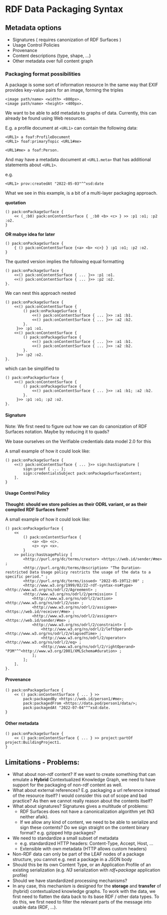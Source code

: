  # RDF Data Packaging Syntax


## Metadata options

* Signatures ( requires canonization of RDF Surfaces )
* Usage Control Policies
* Provenance
* Content descriptions (type, shape, ...)
* Other metadata over full content graph

### Packaging format possibilities

A package is some sort of information resource
In the same way that EXIF provides key-value pairs for an image, forming the triples
```
<image path/name> <width> <800px>.
<image path/name> <height> <400px>.
```

We want to be able to add metadata to graphs of data.
Currently, this can already be found using Web resources.

E.g. a profile document at `<URL1>` can contain the following data:

```
<URL1> a foaf:ProfileDocument
<URL1> foaf:primaryTopic <URL1#me>

<URL1#me> a foaf:Person.
```

And may have a metadata document at `<URL1.meta>` that has additional statements about `<URL1>`.

e.g.

```
<URL1> prov:createdAt "2022-05-03"^^xsd:date
```

What we see in this example, is a bit of a multi-layer packaging approach.

**quotation**

```
() pack:onPackageSurface { 
    << (_:b0) pack:onContentSurface { _:b0 <b> <c> } >> :p1 :o1; :p2 :o2.
} 
```
**OR mabye idea for later** 
```
() pack:onPackageSurface { 
    { () pack:onContentSurface {<a> <b> <c>} } :p1 :o1; :p2 :o2.
} 

```

The quoted version implies the following equal formatting

```
() pack:onPackageSurface {
    <<() pack:onContentSurface { ... }>> :p1 :o1.
    <<() pack:onContentSurface { ... }>> :p2 :o2.
}.
```

We can nest this approach nested

```
() pack:onPackageSurface {
    <<() pack:onContentSurface { 
        () pack:onPackageSurface {
            <<() pack:onContentSurface { ... }>> :a1 :b1.
            <<() pack:onContentSurface { ... }>> :a2 :b2.
        }.
     }>> :p1 :o1.
    <<() pack:onContentSurface { 
        () pack:onPackageSurface {
            <<() pack:onContentSurface { ... }>> :a1 :b1.
            <<() pack:onContentSurface { ... }>> :a2 :b2.
        }.
     }>> :p2 :o2.
}.
```

which can be simplified to

```
() pack:onPackageSurface {
    <<() pack:onContentSurface { 
        () pack:onPackageSurface {
            <<() pack:onContentSurface { ... }>> :a1 :b1; :a2 :b2.
        }.
     }>> :p1 :o1; :p2 :o2.
}.
```


#### Signature
Note: We first need to figure out how we can do canonization of RDF Surfaces notation. Maybe by reducing it to quads?

We base ourselves on the Verifiable credentials data model 2.0 for this

A small example of how it could look like:
```
() pack:onPackageSurface {
    <<() pack:onContentSurface { ... }>> sign:hasSignature [
        sign:proof { ... };
        sign:credentialsSubject pack:onPackageSurfaceContent;
    ].
}
```

#### Usage Control Policy
**Thought: should we store policies as their ODRL variant, or as their compiled RDF Surfaces form?**

A small example of how it could look like:
```
() pack:onPackageSurface {
    << 
        () pack:onContentSurface {
            <a> <b> <c>.
            <z> <y> <x>.
        } 
    >> policy:hasUsagePolicy [
        <http://purl.org/dc/terms/creator> <https://web.id/sender/#me> ;
        <http://purl.org/dc/terms/description> "The Duration-restricted Data Usage policy restricts the usage of the data to a specific period." ;
        <http://purl.org/dc/terms/issued> "2022-05-19T12:00" ;
        <http://www.w3.org/1999/02/22-rdf-syntax-ns#type> <http://www.w3.org/ns/odrl/2/Agreement> ;
        <http://www.w3.org/ns/odrl/2/permission> [
            <http://www.w3.org/ns/odrl/2/action> <http://www.w3.org/ns/odrl/2/use> ;
            <http://www.w3.org/ns/odrl/2/assignee> <https://web.id/receiver/#me> ;
            <http://www.w3.org/ns/odrl/2/assigner> <https://web.id/sender/#me> ;
            <http://www.w3.org/ns/odrl/2/constraint> [
                <http://www.w3.org/ns/odrl/2/leftOperand> <http://www.w3.org/ns/odrl/2/elapsedTime> ;
                <http://www.w3.org/ns/odrl/2/operator> <http://www.w3.org/ns/odrl/2/eq> ;
                <http://www.w3.org/ns/odrl/2/rightOperand> "P3M"^^<http://www.w3.org/2001/XMLSchema#duration> ;
            ];
        ];
    ].
}.
```
#### Provenance

```
() pack:onPackageSurface {
    << () pack:onContentSurface { ... } >> 
        pack:packagedBy <https://web.id/person1/#me>;
        pack:packagedFrom <https://data.pod/person1/data/>;
        pack:packagedAt "2022-07-04"^^xsd:date.
}
```


#### Other metadata

```
() pack:onPackageSurface {
    << () pack:onContentSurface { ... } >> project:partOf project:BuildingProject1.
}
```

## Limitations - Problems:

* What about non-rdf content? If we want to create something that can emulate a **Hybrid** Contextualized Knowledge Graph, we need to have support for the packaging of non-rdf content as well.
* What about external references? E.g. packaging a url reference instead of the resource itself? I would consider this out of scope and bad practice? As then we cannot really reason about the contents itself?
* What about signatures? Signatures gives a multitude of problems:
  * RDF Surfaces does not have a canonicalization algorithm yet (N3 neither afaik).
  * If we allow any kind of content, we need to be able to serialize and sign these contents? Do we sign straight on the content binary format? e.g. gzipped http packages?
* We need to standardize a small subset of metadata
  * e.g. standardized HTTP headers: Content-Type, Accept, Host, ...
  * Extensible with own metadata (HTTP allows custom headers)
* Non-RDF data can only be part of the LEAF nodes of a package structure, you cannot e.g. nest a package in a JSON body
* Should this be its own Content Type, or an Application Profile of an existing serialization (e.g. *N3* serialization with *rdf+package* application profile)
* Should we have standardized processing mechanisms?
* In any case, this mechanism is designed for the **storage** and **transfer** of (hybrid) contextualized knowledge graphs. To work with the data, we first need to flatten the data back to its base RDF / other data types. To do this, we first need to filter the relevant parts of the message into usable data (RDF, ...).